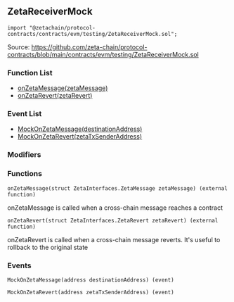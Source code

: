 ## ZetaReceiverMock

```solidity
import "@zetachain/protocol-contracts/contracts/evm/testing/ZetaReceiverMock.sol";
```

Source: https://github.com/zeta-chain/protocol-contracts/blob/main/contracts/evm/testing/ZetaReceiverMock.sol

### Function List

* [onZetaMessage(zetaMessage)](#ZetaReceiverMock-onZetaMessage-struct-ZetaInterfaces-ZetaMessage-)
* [onZetaRevert(zetaRevert)](#ZetaReceiverMock-onZetaRevert-struct-ZetaInterfaces-ZetaRevert-)

### Event List

* [MockOnZetaMessage(destinationAddress)](#ZetaReceiverMock-MockOnZetaMessage-address-)
* [MockOnZetaRevert(zetaTxSenderAddress)](#ZetaReceiverMock-MockOnZetaRevert-address-)

### Modifiers

### Functions

```
onZetaMessage(struct ZetaInterfaces.ZetaMessage zetaMessage) (external function)
```

<a name="ZetaReceiverMock-onZetaMessage-struct-ZetaInterfaces-ZetaMessage-"></a>

onZetaMessage is called when a cross-chain message reaches a contract

```
onZetaRevert(struct ZetaInterfaces.ZetaRevert zetaRevert) (external function)
```

<a name="ZetaReceiverMock-onZetaRevert-struct-ZetaInterfaces-ZetaRevert-"></a>

onZetaRevert is called when a cross-chain message reverts.
It's useful to rollback to the original state

### Events

```
MockOnZetaMessage(address destinationAddress) (event)
```

<a name="ZetaReceiverMock-MockOnZetaMessage-address-"></a>

```
MockOnZetaRevert(address zetaTxSenderAddress) (event)
```

<a name="ZetaReceiverMock-MockOnZetaRevert-address-"></a>

